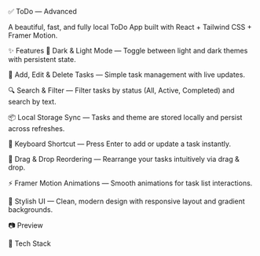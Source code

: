 ✅ ToDo — Advanced

A beautiful, fast, and fully local ToDo App built with React + Tailwind CSS + Framer Motion.

✨ Features
🎨 Dark & Light Mode — Toggle between light and dark themes with persistent state.

📝 Add, Edit & Delete Tasks — Simple task management with live updates.

🔍 Search & Filter — Filter tasks by status (All, Active, Completed) and search by text.

📦 Local Storage Sync — Tasks and theme are stored locally and persist across refreshes.

🎯 Keyboard Shortcut — Press Enter to add or update a task instantly.

🚚 Drag & Drop Reordering — Rearrange your tasks intuitively via drag & drop.

⚡ Framer Motion Animations — Smooth animations for task list interactions.

🌈 Stylish UI — Clean, modern design with responsive layout and gradient backgrounds.

📷 Preview


🔧 Tech Stack
